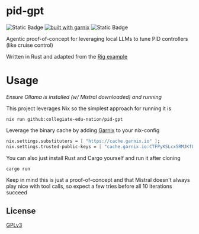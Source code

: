 # pid-gpt

![Static Badge](https://img.shields.io/badge/Platforms-Linux,_macOS-forestgreen?style=for-the-badge)
[![built with garnix](https://img.shields.io/endpoint.svg?url=https%3A%2F%2Fgarnix.io%2Fapi%2Fbadges%2FCollegiate-Edu-Nation%2Fpid-gpt%3Fbranch%3Dmain&style=for-the-badge&color=grey&labelColor=grey)](https://garnix.io/repo/Collegiate-Edu-Nation/pid-gpt)
![Static Badge](https://img.shields.io/badge/Powered_by_Nix-grey?logo=nixOS&logoColor=white&logoSize=auto&style=for-the-badge)

Agentic proof-of-concept for leveraging local LLMs to tune PID controllers (like cruise control)

Written in Rust and adapted from the [Rig example]

# Usage

_Ensure Ollama is installed (w/ Mistral downloaded) and running_

This project leverages Nix so the simplest approach for running it is

```shell
nix run github:collegiate-edu-nation/pid-gpt
```

Leverage the binary cache by adding [Garnix] to your nix-config

```nix
nix.settings.substituters = [ "https://cache.garnix.io" ];
nix.settings.trusted-public-keys = [ "cache.garnix.io:CTFPyKSLcx5RMJKfLo5EEPUObbA78b0YQ2DTCJXqr9g=" ];
```

You can also just install Rust and Cargo yourself and run it after cloning

```shell
cargo run
```

Keep in mind this is just a proof-of-concept and that Mistral doesn't always play nice with tool calls, so expect a few tries before all 10 iterations succeed

## License

[GPLv3]

[Rig example]: https://github.com/0xPlaygrounds/rig-examples/blob/75d5060397e6247eecc7a637fc0291171c08de94/pid_controller_tuner_example/src/main.rs
[Garnix]: https://garnix.io/
[GPLv3]: COPYING
